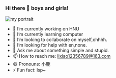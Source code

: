 
### Hi there 👋 boys and girls!



![my portrait](https://w.wallhaven.cc/full/j3/wallhaven-j38rp5.jpg)

- 🔭 I’m currently working on HNU
- 🌱 I’m currently learning computer
- 👯 I’m looking to collaborate on myself,ohhhh.
- 🤔 I’m looking for help with en,none.
- 💬 Ask me about something simple and stupid.
- 📫 How to reach me: lixiao12356789@163.com
- 😄 Pronouns: 小鹿
- ⚡ Fun fact: lsp~

